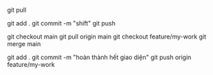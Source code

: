 git pull

git add .
git commit -m "shift"
git push

git checkout main
git pull origin main
git checkout feature/my-work
git merge main

git add .
git commit -m "hoàn thành hết giao diện"
git push origin feature/my-work
